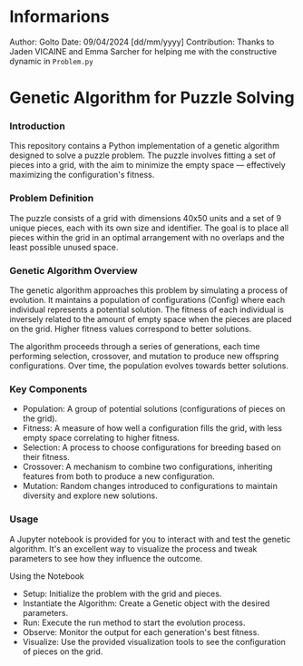 # Informarions
Author: Golto
Date: 09/04/2024 [dd/mm/yyyy]
Contribution: Thanks to Jaden VICAINE and Emma Sarcher for helping me with the constructive dynamic in `Problem.py`

# Genetic Algorithm for Puzzle Solving
### Introduction
This repository contains a Python implementation of a genetic algorithm designed to solve a puzzle problem. The puzzle involves fitting a set of pieces into a grid, with the aim to minimize the empty space — effectively maximizing the configuration's fitness.

### Problem Definition
The puzzle consists of a grid with dimensions 40x50 units and a set of 9 unique pieces, each with its own size and identifier. The goal is to place all pieces within the grid in an optimal arrangement with no overlaps and the least possible unused space.

### Genetic Algorithm Overview
The genetic algorithm approaches this problem by simulating a process of evolution. It maintains a population of configurations (Config) where each individual represents a potential solution. The fitness of each individual is inversely related to the amount of empty space when the pieces are placed on the grid. Higher fitness values correspond to better solutions.

The algorithm proceeds through a series of generations, each time performing selection, crossover, and mutation to produce new offspring configurations. Over time, the population evolves towards better solutions.

### Key Components
- Population: A group of potential solutions (configurations of pieces on the grid).
- Fitness: A measure of how well a configuration fills the grid, with less empty space correlating to higher fitness.
- Selection: A process to choose configurations for breeding based on their fitness.
- Crossover: A mechanism to combine two configurations, inheriting features from both to produce a new configuration.
- Mutation: Random changes introduced to configurations to maintain diversity and explore new solutions.

### Usage
A Jupyter notebook is provided for you to interact with and test the genetic algorithm. It's an excellent way to visualize the process and tweak parameters to see how they influence the outcome.

Using the Notebook
- Setup: Initialize the problem with the grid and pieces.
- Instantiate the Algorithm: Create a Genetic object with the desired parameters.
- Run: Execute the run method to start the evolution process.
- Observe: Monitor the output for each generation's best fitness.
- Visualize: Use the provided visualization tools to see the configuration of pieces on the grid.
